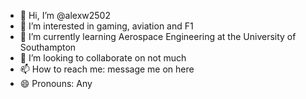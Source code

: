 - 👋 Hi, I’m @alexw2502
- 👀 I’m interested in gaming, aviation and F1
- 🌱 I’m currently learning Aerospace Engineering at the University of Southampton  
- 💞️ I’m looking to collaborate on not much
- 📫 How to reach me: message me on here
- 😄 Pronouns: Any


<!---
alexw2502/alexw2502 is a ✨ special ✨ repository because its `README.md` (this file) appears on your GitHub profile.
You can click the Preview link to take a look at your changes.
--->
